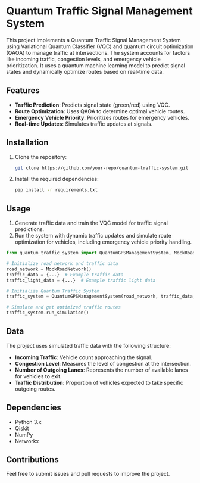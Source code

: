 # Quantum Traffic Signal Management System

This project implements a Quantum Traffic Signal Management System using Variational Quantum Classifier (VQC) and quantum circuit optimization (QAOA) to manage traffic at intersections. The system accounts for factors like incoming traffic, congestion levels, and emergency vehicle prioritization. It uses a quantum machine learning model to predict signal states and dynamically optimize routes based on real-time data.

## Features
- **Traffic Prediction**: Predicts signal state (green/red) using VQC.
- **Route Optimization**: Uses QAOA to determine optimal vehicle routes.
- **Emergency Vehicle Priority**: Prioritizes routes for emergency vehicles.
- **Real-time Updates**: Simulates traffic updates at signals.

## Installation
1. Clone the repository:
    ```bash
    git clone https://github.com/your-repo/quantum-traffic-system.git
    ```
2. Install the required dependencies:
    ```bash
    pip install -r requirements.txt
    ```

## Usage
1. Generate traffic data and train the VQC model for traffic signal predictions.
2. Run the system with dynamic traffic updates and simulate route optimization for vehicles, including emergency vehicle priority handling.

```python
from quantum_traffic_system import QuantumGPSManagementSystem, MockRoadNetwork

# Initialize road network and traffic data
road_network = MockRoadNetwork()
traffic_data = {...}  # Example traffic data
traffic_light_data = {...}  # Example traffic light data

# Initialize Quantum Traffic System
traffic_system = QuantumGPSManagementSystem(road_network, traffic_data, source='A', destination='E', traffic_light_data=traffic_light_data)

# Simulate and get optimized traffic routes
traffic_system.run_simulation()
```

## Data
The project uses simulated traffic data with the following structure:
- **Incoming Traffic**: Vehicle count approaching the signal.
- **Congestion Level**: Measures the level of congestion at the intersection.
- **Number of Outgoing Lanes**: Represents the number of available lanes for vehicles to exit.
- **Traffic Distribution**: Proportion of vehicles expected to take specific outgoing routes.

## Dependencies
- Python 3.x
- Qiskit
- NumPy
- Networkx

## Contributions
Feel free to submit issues and pull requests to improve the project.

